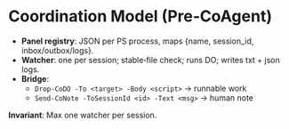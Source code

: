 # Coordination Model (Pre‑CoAgent)

- **Panel registry**: JSON per PS process, maps {name, session_id, inbox/outbox/logs}.
- **Watcher**: one per session; stable‑file check; runs DO; writes txt + json logs.
- **Bridge**:
  - `Drop-CoDO -To <target> -Body <script>` → runnable work
  - `Send-CoNote -ToSessionId <id> -Text <msg>` → human note

**Invariant**: Max one watcher per session.
